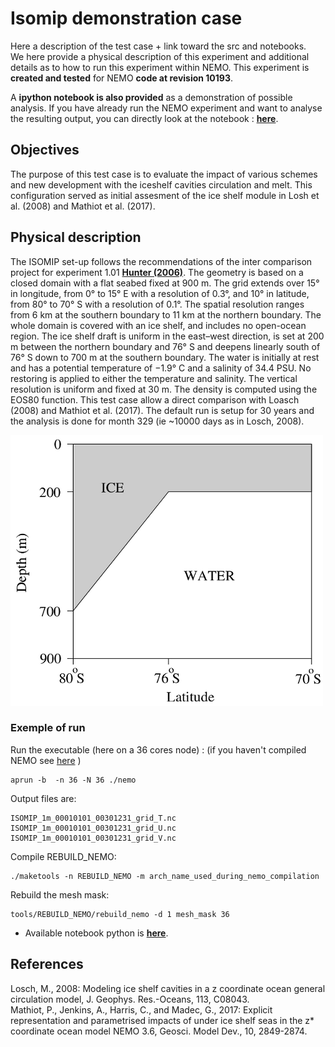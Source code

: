 
# Isomip demonstration case
Here a description of the test case + link toward the src and notebooks. 
<br>
We here provide a physical description of this experiment and additional details as to how to run this experiment within NEMO. This experiment is **created and tested** for NEMO **code at revision 10193**. 

A **ipython notebook is also provided** as a demonstration of possible analysis. If you have already run the NEMO experiment and want to analyse the resulting output, you can directly look at the notebook : **[here](https://github.com/pmathiot/NEMO-test-cases/tree/master/isomip/notebook/isomip_notebook.ipynb)**.

## Objectives
The purpose of this test case is to evaluate the impact of various schemes and new development with the iceshelf cavities circulation and melt. This configuration served as initial assesment of the ice shelf module in Losh et al. (2008) and Mathiot et al. (2017).

## Physical description
The ISOMIP set-up follows the recommendations of the inter comparison project for experiment 1.01 **[Hunter (2006)](http://staff.acecrc.org.au/~bkgalton/ISOMIP/test_cavities.pdf)**. The geometry is based on a closed domain with a flat seabed fixed at 900 m. The grid extends over 15° in longitude, from 0° to 15° E with a resolution of 0.3°, and 10° in latitude, from 80° to 70° S with a resolution of 0.1°. The spatial resolution ranges from 6 km at the southern boundary to 11 km at the northern boundary. The whole domain is covered with an ice shelf, and includes no open-ocean region. The ice shelf draft is uniform in the east–west direction, is set at 200 m between the northern boundary and 76° S and deepens linearly south of 76° S down to 700 m at the southern boundary. The water is initially at rest and has a potential temperature of −1.9° C and a salinity of 34.4 PSU. No restoring is applied to either the temperature and salinity.
The vertical resolution is uniform and fixed at 30 m. The density  is  computed  using  the EOS80 function. This test case allow a direct comparison with Loasch (2008) and Mathiot et al. (2017).
The default run is setup for 30 years and the analysis is done for month 329 (ie ~10000 days as in Losch, 2008).

<img src="./figures/ISOMIP_geometry.png">

### Exemple of run

Run the executable (here on a 36 cores node) : (if you haven't compiled NEMO see [here](https://github.com/sflavoni/NEMO-test-cases) )
``` 
aprun -b  -n 36 -N 36 ./nemo
```
Output files are: <br>
```
ISOMIP_1m_00010101_00301231_grid_T.nc
ISOMIP_1m_00010101_00301231_grid_U.nc
ISOMIP_1m_00010101_00301231_grid_V.nc
```
Compile REBUILD_NEMO:
```
./maketools -n REBUILD_NEMO -m arch_name_used_during_nemo_compilation
```
Rebuild the mesh mask: <br>
```
tools/REBUILD_NEMO/rebuild_nemo -d 1 mesh_mask 36
```

* Available notebook python is **[here](https://github.com/pmathiot/NEMO-test-cases/tree/master/isomip/notebook/isomip_notebook.ipynb)**.

## References
Losch, M., 2008: Modeling ice shelf cavities in a z coordinate ocean general circulation model, J. Geophys. Res.-Oceans, 113, C08043.<br>
Mathiot, P., Jenkins, A., Harris, C., and Madec, G., 2017: Explicit representation and parametrised impacts of under ice shelf seas in the z* coordinate ocean model NEMO 3.6, Geosci. Model Dev., 10, 2849-2874.
